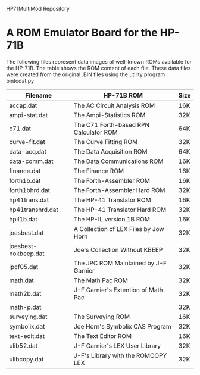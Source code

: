 HP71MultiMod Repository

# A ROM Emulator Board for the HP-71B
The following files represent data images of well-known ROMs available
for the HP-71B. The table shows the ROM content of each file. These
data files were created from the original .BIN files using the utility
program bintodat.py

|Filename | HP-71B ROM | Size |
| ----- | ----- | -----  |
| accap.dat | The AC Circuit Analysis ROM | 16K |
| ampi-stat.dat |The Ampi-Statistics ROM | 32K |
| c71.dat | The C71 Forth-based RPN Calculator ROM | 64K |
| curve-fit.dat | The Curve Fitting ROM | 32K |
| data-acq.dat | The Data Acquisition ROM | 64K |
| data-comm.dat | The Data Communications ROM | 16K |
| finance.dat | The Finance ROM | 16K |
| forth1b.dat | The Forth-Assembler ROM | 16K |
| forth1bhrd.dat | The Forth-Assembler Hard ROM | 32K |
| hp41trans.dat | The HP-41 Translator ROM | 16K |
| hp41transhrd.dat | The HP-41 Translator Hard ROM | 32K |
| hpil1b.dat | The HP-IL version 1B ROM | 16K |
| joesbest.dat | A Collection of LEX Files by Jow Horn | 32K |
| joesbest-nokbeep.dat | Joe's Collection Without KBEEP | 32K |
| jpcf05.dat | The JPC ROM Maintained by J-F Garnier | 32K |
| math.dat | The Math Pac ROM | 32K |
| math2b.dat | J-F Garnier's Extention of Math Pac | 32K |
| math-p.dat | | 32K |
| surveying.dat | The Surveying ROM | 16K |
| symbolix.dat | Joe Horn's Symbolix CAS Program | 32K |
| text-edit.dat | The Text Editor ROM | 16K |
| ulib52.dat | J-F Garnier's LEX User Library | 32K |
| ulibcopy.dat | J-F's Library with the ROMCOPY LEX | 32K |

